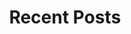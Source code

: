 ---
layout: post-index
title: Recent Posts
excerpt: "Recent posts from Zach Shefska on entrepreneurship, web development and weight training."
---